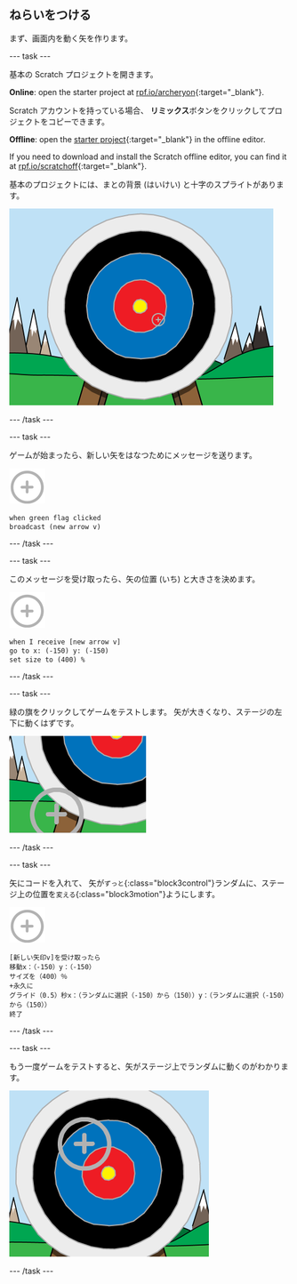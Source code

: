 ## ねらいをつける

まず、画面内を動く矢を作ります。

\--- task \---

基本の Scratch プロジェクトを開きます。

**Online**: open the starter project at [rpf.io/archeryon](https://rpf.io/archeryon){:target="_blank"}.

Scratch アカウントを持っている場合、 **リミックス**ボタンをクリックしてプロジェクトをコピーできます。

**Offline**: open the [starter project](https://rpf.io/p/en/archery-go){:target="_blank"} in the offline editor.

If you need to download and install the Scratch offline editor, you can find it at [rpf.io/scratchoff](https://rpf.io/scratchoff){:target="_blank"}.

基本のプロジェクトには、まとの背景 (はいけい) と十字のスプライトがあります。

![基本のプロジェクト](images/archery-starter.png)

\--- /task \---

\--- task \---

ゲームが始まったら、新しい矢をはなつためにメッセージを送ります。

![矢のスプライト](images/target-sprite.png)

```blocks3
when green flag clicked
broadcast (new arrow v)
```

\--- /task \---

\--- task \---

このメッセージを受け取ったら、矢の位置 (いち) と大きさを決めます。

![矢のスプライト](images/target-sprite.png)

```blocks3
when I receive [new arrow v]
go to x: (-150) y: (-150)
set size to (400) %
```

\--- /task \---

\--- task \---

緑の旗をクリックしてゲームをテストします。 矢が大きくなり、ステージの左下に動くはずです。

![ステージの左下にある大きな矢のスプライト](images/archery-start-test.png)

\--- /task \---

\--- task \---

矢にコードを入れて、 矢が`ずっと`{:class="block3control"}ランダムに、ステージ上の位置を`変える`{:class="block3motion"}ようにします。

![矢のスプライト](images/target-sprite.png)

```blocks3
[新しい矢印v]を受け取ったら
移動x：（-150）y：（-150）
サイズを（400）％
+永久に
グライド（0.5）秒x：（ランダムに選択（-150）から（150））y：（ランダムに選択（-150）から（150））
終了
```

\--- /task \---

\--- task \---

もう一度ゲームをテストすると、矢がステージ上でランダムに動くのがわかります。

![別の位置にある矢](images/archery-glide-test.png)

\--- /task \---